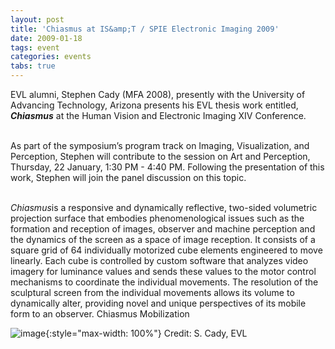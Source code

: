 ```yaml
---
layout: post
title: 'Chiasmus at IS&amp;T / SPIE Electronic Imaging 2009'
date: 2009-01-18
tags: event
categories: events
tabs: true
---
```


EVL alumni, Stephen Cady (MFA 2008), presently with the University of Advancing Technology, Arizona presents his EVL thesis work entitled, <strong><em>Chiasmus</em></strong> at the Human Vision and Electronic Imaging XIV Conference.<br><br>

As part of the symposium&rsquo;s program track on Imaging, Visualization, and Perception, Stephen will contribute to the session on Art and Perception, Thursday, 22 January, 1:30 PM - 4:40 PM.  Following the presentation of this work, Stephen will join the panel discussion on this topic.<br><br>

<em>Chiasmus</em>is a responsive and dynamically reflective, two-sided volumetric projection surface that embodies phenomenological issues such as the formation and reception of images, observer and machine perception and the dynamics of the screen as a space of image reception. It consists of a square grid of 64 individually motorized cube elements engineered to move linearly. Each cube is controlled by custom software that analyzes video imagery for luminance values and sends these values to the motor control mechanisms to coordinate the individual movements. The resolution of the sculptural screen from the individual movements allows its volume to dynamically alter, providing novel and unique perspectives of its mobile form to an observer.
Chiasmus Mobilization

![image](https://www.evl.uic.edu/output/originals/chiasmus_spie09.png-srcw.jpg){:style="max-width: 100%"}
Credit: S. Cady, EVL

